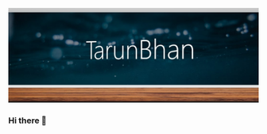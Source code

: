 [![logo](https://github.com/TarunBhan/TarunBhan/blob/main/assets/Screenshot%20(487).jpg)](https://auth.geeksforgeeks.org/user/tarun1500cse19/profile)
### Hi there 👋

<!--
**TarunBhan/TarunBhan** is a ✨ _special_ ✨ repository because its `README.md` (this file) appears on your GitHub profile.

Here are some ideas to get you started:

- 🔭 I’m currently working on ...
- 🌱 I’m currently learning ...
- 👯 I’m looking to collaborate on ...
- 🤔 I’m looking for help with ...
- 💬 Ask me about ...
- 📫 How to reach me: ...
- 😄 Pronouns: ...
- ⚡ Fun fact: ...
-->
